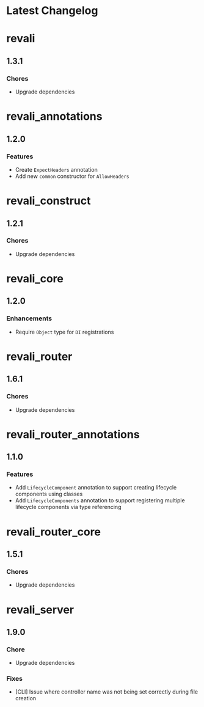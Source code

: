 <!-- markdownlint-disable MD024 -->

# Latest Changelog

<!-- REVALI -->

# revali

## 1.3.1

### Chores

- Upgrade dependencies

# revali_annotations

## 1.2.0

### Features

- Create `ExpectHeaders` annotation
- Add new `common` constructor for `AllowHeaders`

# revali_construct

## 1.2.1

### Chores

- Upgrade dependencies

# revali_core

## 1.2.0

### Enhancements

- Require `Object` type for `DI` registrations

<!-- REVALI ROUTER -->

# revali_router

## 1.6.1

### Chores

- Upgrade dependencies

# revali_router_annotations

## 1.1.0

### Features

- Add `LifecycleComponent` annotation to support creating lifecycle components using classes
- Add `LifecycleComponents` annotation to support registering multiple lifecycle components via type referencing

# revali_router_core

## 1.5.1

### Chores

- Upgrade dependencies

<!-- CONSTRUCTS -->

# revali_server

## 1.9.0

### Chore

- Upgrade dependencies

### Fixes

- [CLI] Issue where controller name was not being set correctly during file creation
